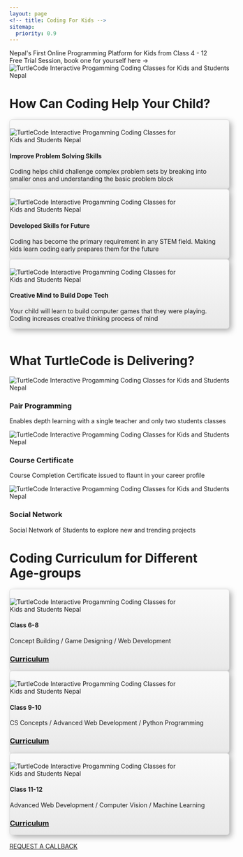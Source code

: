 ```yaml
---
layout: page
<!-- title: Coding For Kids -->
sitemap:
  priority: 0.9
---
```


<div class="container">
	<div class="row">
		<div class="card text-white bg-primary mb-3 col-md-12 col-sm-12 col-xs-12 text-center" style="max-width:auto;">
		<div class="card-banner">
			<div class="card-body">
				Nepal's First Online Programming Platform for Kids from Class 4 - 12
			</div>
		</div>
		</div>
	</div>
	<div class="row">
		<div class="card text-white bg-success mb-3 col-md-12 col-sm-12 col-xs-12 text-center" style="max-width:auto;">
		<div class="card-banner">
		<div class="card-body">
			Free Trial Session, book one for yourself here -> 
			<a href="https://docs.google.com/forms/d/e/1FAIpQLScVZSDbLuQWKD1jg2sHwOGTPT8k2Ljxa1hdMSgX1GkLPec4LQ/viewform?usp=sf_link" target="_blank" style="color:#ffffff">REGISTER HERE</a>
		</div>
		</div>
		</div>
	</div>
</div>
<!-- 		<div class="banner">
			<div class="free-trials-announce">
					Parents, sign up now to get discounted access to our various coding courses. 
					<a href="https://docs.google.com/forms/d/e/1FAIpQLScVZSDbLuQWKD1jg2sHwOGTPT8k2Ljxa1hdMSgX1GkLPec4LQ/viewform?usp=sf_link" target="_blank" style="color:#ffffff;font-size: 20px">REGISTER HERE</a>
			</div>
		</div> -->

<div class="container">
	<div class="row">
		<img src="{{ '/assets/img/coverpic_mod.png' | prepend: site.baseurl }}" id="logo-name" alt="TurtleCode Interactive Progamming Coding Classes for Kids and Students Nepal">
	</div>
</div>


<!-- coding important -->
<div class="container">
	<div class="row">
		<div class="col-md-12 col-sm-12 col-xs-12 text-center">
			<h1>How Can Coding Help Your Child?</h1>
		</div>
	</div>
</div>
<!-- 1 x 3 layout for why is coding important for you -->
<div class="container">
	<div class="row">
		<div class="col-sm-4 col-md-4 d-flex align-items-stretch">
				<!-- Card image -->
			<div class="card text-center" style="box-shadow: 5px 5px 14px -1px #a3a3a3; background:linear-gradient(to bottom, #f9f9f9 5%, #e9e9e9 100%); background-color:#f9f9f9; border-radius:6px; border:1px solid #dcdcdc;">
				<div class="view overlay">
				<img class="card-img-top" src="{{ '/assets/img/problem_skills.png' | prepend: site.baseurl }}" alt="TurtleCode Interactive Progamming Coding Classes for Kids and Students Nepal" style="max-width: 80%; margin-top: 20px; margin-left: auto; margin-right: auto;">
				<a href="#!">
				  <div class="mask rgba-white-slight"></div>
				</a>
				</div>
				<!-- Card content -->
				<div class="card-body">
				<!-- Title -->
				<h4 class="card-title"><strong>Improve Problem Solving Skills</strong></h4>
				<!-- Text -->
				<p class="card-text">Coding helps child challenge complex problem sets by breaking into smaller ones and understanding the basic problem block</p>
				</div>
			</div>			
		</div>
		<div class="col-sm-4 col-md-4 d-flex align-items-stretch">
			<div class="card text-center" style="box-shadow: 5px 5px 14px -1px #a3a3a3; background:linear-gradient(to bottom, #f9f9f9 5%, #e9e9e9 100%); background-color:#f9f9f9; border-radius:6px; border:1px solid #dcdcdc;">  
				<!-- Card image -->
				<div class="view overlay">
				<img class="card-img-top" src="{{ '/assets/img/kids_career.png' | prepend: site.baseurl }}" alt="TurtleCode Interactive Progamming Coding Classes for Kids and Students Nepal" style="max-width: 80%; margin-top: 20px; margin-left: auto; margin-right: auto;">
				<a href="#!">
				  <div class="mask rgba-white-slight"></div>
				</a>
				</div>
				<!-- Card content -->
				<div class="card-body">
				<!-- Title -->
				<h4 class="card-title"><strong>Developed Skills for Future</strong></h4>
				<!-- Text -->
				<p class="card-text">Coding has become the primary requirement in any STEM field. Making kids learn coding early prepares them for the future</p>
				</div>
			</div>			
		</div>
		<div class="col-sm-4 col-md-4 d-flex align-items-stretch">
			<div class="card text-center" style="box-shadow: 5px 5px 14px -1px #a3a3a3; background:linear-gradient(to bottom, #f9f9f9 5%, #e9e9e9 100%); background-color:#f9f9f9; border-radius:6px; border:1px solid #dcdcdc;"> 
				<!-- Card image -->
				<div class="view overlay">
				<img class="card-img-top" src="{{ '/assets/img/kids_idea.png' | prepend: site.baseurl }}" alt="TurtleCode Interactive Progamming Coding Classes for Kids and Students Nepal" style="max-width: 80%; margin-top: 20px; margin-left: auto; margin-right: auto;">
				<a href="#!">
				  <div class="mask rgba-white-slight"></div>
				</a>
				</div>
				<!-- Card content -->
				<div class="card-body">
				<!-- Title -->
				<h4 class="card-title"><strong>Creative Mind to Build Dope Tech</strong></h4>
				<!-- Text -->
				<p class="card-text">Your child will learn to build computer games that they were playing. Coding increases creative thinking process of mind</p>
				</div>
			</div>			
		</div>
	</div>
</div>
<br>


<!-- deliverables -->
<div class="container">
	<div class="row">
		<div class="col-md-12 col-sm-12 col-xs-12 text-center">
			<h1>What TurtleCode is Delivering?</h1>
		</div>
	</div>
</div>

<div class="container">
	<div class="card-deck">
		<div class="card">
			<div class="row no-gutters">
				<div class="col-md-4 mb-3">
					<img src="{{ '/assets/img/pair_programming.png' | prepend: site.baseurl }}" class="card-img-top" alt="TurtleCode Interactive Progamming Coding Classes for Kids and Students Nepal">
				</div>
				<div class="col-md-8">
					<div class="card-body">
		  				<h3 class="card-title"><b>Pair Programming</b></h3>
		  				<p class="card-text">Enables depth learning with a single teacher and only two students classes</p>
					</div>
				</div>
			</div>
		</div>
		<div class="card">
			<div class="row no-gutters">
				<div class="col-md-4 mb-3">
					<img src="{{ '/assets/img/certificate.png' | prepend: site.baseurl }}" class="card-img-top" alt="TurtleCode Interactive Progamming Coding Classes for Kids and Students Nepal">	  			
				</div>
				<div class="col-md-8">
					<div class="card-body">
		  				<h3 class="card-title"><b>Course Certificate</b></h3>
		  				<p class="card-text">Course Completion Certificate issued to flaunt in your career profile</p>
					</div>
				</div>
			</div>
		</div>
		<div class="card">
			<div class="row no-gutters">
				<div class="col-md-4 mb-3">
					<img src="{{ '/assets/img/social_media.jpg' | prepend: site.baseurl }}" class="card-img-top" alt="TurtleCode Interactive Progamming Coding Classes for Kids and Students Nepal">	  			
				</div>
				<div class="col-md-8">
					<div class="card-body">
		  				<h3 class="card-title"><b>Social Network</b></h3>
		  				<p class="card-text">Social Network of Students to explore new and trending projects</p>
					</div>
				</div>
			</div>
		</div>
	</div>
</div>


<!-- course information -->
<div class="container">
	<div class="row">
		<div class="col-md-12 col-sm-12 col-xs-12 text-center">
			<h1>Coding Curriculum for Different Age-groups</h1>
		</div>
	</div>
</div>

<div class="container">
	<div class="row">
		<div class="col-sm-4 col-md-4 d-flex align-items-stretch">	
				<!-- Card image -->
			<div class="card text-center" style="box-shadow: 5px 5px 14px -1px #a3a3a3; background:linear-gradient(to bottom, #f9f9f9 5%, #e9e9e9 100%); background-color:#f9f9f9; border-radius:6px; border:1px solid #dcdcdc;"> 
				<div class="view overlay">
				<img class="card-img-top" src="{{ '/assets/img/class68_profile.jpeg' | prepend: site.baseurl }}" alt="TurtleCode Interactive Progamming Coding Classes for Kids and Students Nepal" style="max-width: 80%; margin-top: 20px; margin-left: auto; margin-right: auto;">
				<a href="#!">
				  <div class="mask rgba-white-slight"></div>
				</a>
				</div>
				<!-- Card content -->
				<div class="card-body">
				<!-- Title -->
				<h4 class="card-title"><strong>Class 6-8</strong></h4>
				<!-- Text -->
				<p class="card-text">Concept Building / Game Designing / Web Development
				<br> <a href="{{ '/courses#class68' | prepend: site.baseurl }}"><h3>Curriculum</h3></a></p>
				</div>
			</div>			
		</div>
		<div class="col-sm-4 col-md-4 d-flex align-items-stretch">
			<div class="card text-center" style="box-shadow: 5px 5px 14px -1px #a3a3a3; background:linear-gradient(to bottom, #f9f9f9 5%, #e9e9e9 100%); background-color:#f9f9f9; border-radius:6px; border:1px solid #dcdcdc;">  
				<!-- Card image -->
				<div class="view overlay">
				<img class="card-img-top" src="{{ '/assets/img/class910_profile.jpg' | prepend: site.baseurl }}" alt="TurtleCode Interactive Progamming Coding Classes for Kids and Students Nepal" style="max-width: 80%; margin-top: 20px; margin-left: auto; margin-right: auto;">
				<a href="#!">
				  <div class="mask rgba-white-slight"></div>
				</a>
				</div>
				<!-- Card content -->
				<div class="card-body">
				<!-- Title -->
				<h4 class="card-title"><strong>Class 9-10</strong></h4>
				<!-- Text -->
				<p class="card-text">CS Concepts / Advanced Web Development / Python Programming
				<br>  <a href="{{ '/courses#class910' | prepend: site.baseurl }}"><h3>Curriculum</h3></a></p>
				</div>
			</div>			
		</div>
		<div class="col-sm-4 col-md-4 d-flex align-items-stretch">
			<div class="card text-center" style="box-shadow: 5px 5px 14px -1px #a3a3a3; background:linear-gradient(to bottom, #f9f9f9 5%, #e9e9e9 100%); background-color:#f9f9f9; border-radius:6px; border:1px solid #dcdcdc;"> 
				<!-- Card image -->
				<div class="view overlay">
				<img class="card-img-top" src="{{ '/assets/img/class1112_profile.jpg' | prepend: site.baseurl }}" alt="TurtleCode Interactive Progamming Coding Classes for Kids and Students Nepal" style="max-width: 80%; margin-top: 20px; margin-left: auto; margin-right: auto;">
				<a href="#!">
				  <div class="mask rgba-white-slight"></div>
				</a>
				</div>
				<!-- Card content -->
				<div class="card-body">
				<!-- Title -->
				<h4 class="card-title"><strong>Class 11-12</strong></h4>
				<!-- Text -->
				<p class="card-text">Advanced Web Development / Computer Vision / Machine Learning
				<br> <a href="{{ '/courses#class1112' | prepend: site.baseurl }}"><h3>Curriculum</h3></a></p>
				</div>
			</div>			
		</div>
	</div>
</div>




<!--   <img src="{{ '/assets/img/pair_programming.png' | prepend: site.baseurl }}" class="card-img-top" alt="...">
	    <div class="card-body">
	      <h5 class="card-title">Pair Programming</h5>
	      <p class="card-text">This is a longer card with supporting text below as a natural lead-in to additional content. This content is a little bit longer.</p>
	      <p class="card-text"><small class="text-muted">Last updated 3 mins ago</small></p>
	    </div>
	  </div>
	  <div class="card">
	    <img src="{{ '/assets/img/certificate.png' | prepend: site.baseurl }}" class="card-img-top" alt="...">
	    <div class="card-body">
	      <h5 class="card-title">Course Certificate</h5>
	      <p class="card-text">This card has supporting text below as a natural lead-in to additional content.</p>
	      <p class="card-text"><small class="text-muted">Last updated 3 mins ago</small></p>
	    </div>
	  </div>
	  <div class="card">
	    <img src="{{ '/assets/img/social_media.jpg' | prepend: site.baseurl }}" class="card-img-top" alt="...">
	    <div class="card-body">
	      <h5 class="card-title">Smarter Kids Community</h5>
	      <p class="card-text">This is a wider card with supporting text below as a natural lead-in to additional content. This card has even longer content than the first to show that equal height action.</p>
	      <p class="card-text"><small class="text-muted">Last updated 3 mins ago</small></p>
	    </div>
	  </div>
	</div>
</div> -->

<!--
	<div id="describe-text">
		<h1 style="font-size: 48px">What Does TurtleCode Offer?</h1>
	</div>
	<br>
	<div class="container" style="grid-template-columns: 1fr 1fr 1fr 1fr;">
		<div class="cell">
			<img style="max-width: 60%; margin-top: 15px; margin-left: auto; margin-right: auto;" src="{{ '/assets/img/why_turtlecode/2.png' | prepend: site.baseurl }}">
	 		<h3 style="color:333333">Class 6 - 8</h3>
			Concept Building / Game Designing / Web Development
			<br> <a href="{{ '/courses#class68' | prepend: site.baseurl }}">Curriculum</a> 
		</div>
		<div class="cell cell-2">
			<img style="max-width: 60%; margin-top: 20px; margin-left: auto; margin-right: auto;" src="{{ '/assets/img/why_turtlecode/3.png' | prepend: site.baseurl }}">
	 		<h3 style="color:333333">Class 9 - 10</h3>
			CS Concepts / Advanced Web Development / Python Programming
			<br> <a href="{{ '/courses#class910' | prepend: site.baseurl }}">Curriculum</a> 
		</div>
		<div class="cell cell-3">
			<img style="max-width: 60%; margin-top: 20px; margin-left: auto; margin-right: auto;" src="{{ '/assets/img/why_turtlecode/4.png' | prepend: site.baseurl }}">
	 		<h3 style="color:333333">Class 11 - 12</h3>
			Advanced Web Development / Computer Vision / Machine Learning
			<br> <a href="{{ '/courses#class1112' | prepend: site.baseurl }}">Curriculum</a> 
		</div>
		<div class="cell">
			<img style="max-width: 60%; margin-top: 20px; margin-left: auto; margin-right: auto;" src="{{ '/assets/img/why_turtlecode/5.png' | prepend: site.baseurl }}">
	 		<h3 style="color:333333">Class 11 - 12</h3>
			Advanced Web Development / Computer Vision / Machine Learning
			<br> <a href="{{ '/courses#class1112' | prepend: site.baseurl }}">Curriculum</a> 
		</div>	
	</div>	-->












<!-- 	<p>
	<br> Nepal's first of its kind, TurtleCode is an interactive platform for your kids to learn coding.
	<br> We make sure your kid explores all the interesting space in coding world from creating beautiful websites, developing fun games, robotics, and many more.
	</p> -->
<br>
<div id="describe-text">	
	<a href="https://docs.google.com/forms/d/e/1FAIpQLScVZSDbLuQWKD1jg2sHwOGTPT8k2Ljxa1hdMSgX1GkLPec4LQ/viewform?usp=sf_link" target="_blank" class="request-button">REQUEST A CALLBACK</a>
</div>
<br>
